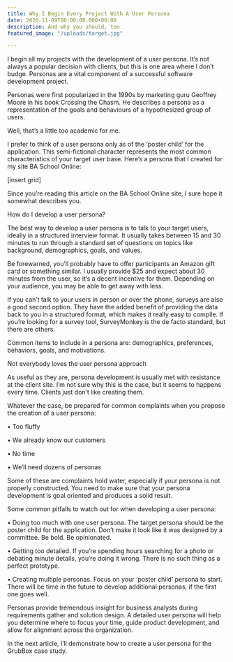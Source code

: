 ```yaml
---
title: Why I Begin Every Project With A User Persona
date: 2020-11-09T06:00:00.000+00:00
description: And why you should, too
featured_image: "/uploads/target.jpg"

---
```

I begin all my projects with the development of a user persona. It’s not always a popular decision with clients, but this is one area where I don’t budge. Personas are a vital component of a successful software development project.

Personas were first popularized in the 1990s by marketing guru Geoffrey Moore in his book Crossing the Chasm. He describes a persona as a representation of the goals and behaviours of a hypothesized group of users. 

Well, that’s a little too academic for me.

I prefer to think of a user persona only as of the ‘poster child’ for the application. This semi-fictional character represents the most common characteristics of your target user base. Here’s a persona that I created for my site BA School Online:

\[insert grid\]  

Since you’re reading this article on the BA School Online site, I sure hope it somewhat describes you.

How do I develop a user persona?

The best way to develop a user persona is to talk to your target users, ideally in a structured interview format. It usually takes between 15 and 30 minutes to run through a standard set of questions on topics like background, demographics, goals, and values. 

Be forewarned, you’ll probably have to offer participants an Amazon gift card or something similar. I usually provide $25 and expect about 30 minutes from the user, so it’s a decent incentive for them. Depending on your audience, you may be able to get away with less.

If you can’t talk to your users in person or over the phone, surveys are also a good second option. They have the added benefit of providing the data back to you in a structured format, which makes it really easy to compile. If you’re looking for a survey tool, SurveyMonkey is the de facto standard, but there are others. 

Common items to include in a persona are: demographics, preferences, behaviors, goals, and motivations. 

Not everybody loves the user persona approach 

As useful as they are, persona development is usually met with resistance at the client site. I’m not sure why this is the case, but it seems to happens every time. Clients just don’t like creating them. 

Whatever the case, be prepared for common complaints when you propose the creation of a user persona: 

•    Too fluffy

•    We already know our customers  

•    No time

•    We’ll need dozens of personas 

Some of these are complaints hold water, especially if your persona is not properly constructed. You need to make sure that your persona development is goal oriented and produces a solid result. 

Some common pitfalls to watch out for when developing a user persona:

•    Doing too much with one user persona. The target persona should be the poster child for the application.  Don’t make it look like it was designed by a committee. Be bold. Be opinionated.

•    Getting too detailed. If you’re spending hours searching for a photo or debating minute details, you’re doing it wrong. There is no such thing as a perfect prototype. 

•    Creating multiple personas. Focus on your ‘poster child’ persona to start. There will be time in the future to develop additional personas, if the first one goes well.

Personas provide tremendous insight for business analysts during requirements gather and solution design. A detailed user persona will help you determine where to focus your time, guide product development, and allow for alignment across the organization. 

In the next article, I’ll demonstrate how to create a user persona for the GrubBox case study.